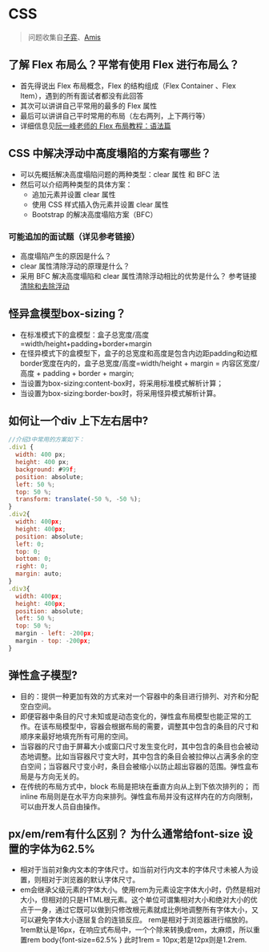 # CSS 

> 问题收集自[子弈](https://juejin.im/post/5e6ebfa86fb9a07ca714d0ec)、[Amis](https://zhuanlan.zhihu.com/p/28415923)

## 了解 Flex 布局么？平常有使用 Flex 进行布局么？

- 首先得说出 Flex 布局概念，Flex 的结构组成（Flex Container 、Flex Item），遇到的所有面试者都没有此回答
- 其次可以讲讲自己平常用的最多的 Flex 属性
- 最后可以讲讲自己平时常用的布局（左右两列，上下两行等）
- 详细信息见[阮一峰老师的 Flex 布局教程：语法篇](https://www.ruanyifeng.com/blog/2015/07/flex-grammar.html)

## CSS 中解决浮动中高度塌陷的方案有哪些？

- 可以先概括解决高度塌陷问题的两种类型：clear 属性 和 BFC 法
- 然后可以介绍两种类型的具体方案：
  - 追加元素并设置 clear 属性
  - 使用 CSS 样式插入伪元素并设置 clear 属性
  - Bootstrap 的解决高度塌陷方案（BFC）
  

### 可能追加的面试题（详见参考链接）

- 高度塌陷产生的原因是什么？
- clear 属性清除浮动的原理是什么？
- 采用 BFC 解决高度塌陷和 clear 属性清除浮动相比的优势是什么？
  参考链接[清除和去除浮动](http://www.ziyi2.cn/2017/08/02/%E6%B8%85%E9%99%A4%E5%92%8C%E5%8E%BB%E9%99%A4%E6%B5%AE%E5%8A%A8/)



## 怪异盒模型box-sizing？

- 在标准模式下的盒模型：盒子总宽度/高度=width/height+padding+border+margin
- 在怪异模式下的盒模型下，盒子的总宽度和高度是包含内边距padding和边框border宽度在内的，盒子总宽度/高度=width/height + margin = 内容区宽度/高度 + padding + border + margin;
- 当设置为box-sizing:content-box时，将采用标准模式解析计算；
- 当设置为box-sizing:border-box时，将采用怪异模式解析计算。
## 如何让一个div 上下左右居中?
```js
//介绍3中常用的方案如下：
.div1 {
  width: 400 px;
  height: 400 px;
  background: #99f;
  position: absolute;
  left: 50 %;
  top: 50 %;
  transform: translate(-50 %, -50 %);
}   
.div2{
  width: 400px;
  height: 400px;
  position: absolute;
  left: 0;
  top: 0;
  bottom: 0;
  right: 0;
  margin: auto;
}  
.div3{
  width: 400px;
  height: 400px;
  position: absolute;
  left: 50 %;
  top: 50 %;
  margin - left: -200px;
  margin - top: -200px;
} 
```
## 弹性盒子模型?
- 目的：提供一种更加有效的方式来对一个容器中的条目进行排列、对齐和分配空白空间。
- 即便容器中条目的尺寸未知或是动态变化的，弹性盒布局模型也能正常的工作。在该布局模型中，容器会根据布局的需要，调整其中包含的条目的尺寸和顺序来最好地填充所有可用的空间。
- 当容器的尺寸由于屏幕大小或窗口尺寸发生变化时，其中包含的条目也会被动态地调整。比如当容器尺寸变大时，其中包含的条目会被拉伸以占满多余的空白空间；当容器尺寸变小时，条目会被缩小以防止超出容器的范围。弹性盒布局是与方向无关的。
- 在传统的布局方式中，block 布局是把块在垂直方向从上到下依次排列的；
而 inline 布局则是在水平方向来排列。弹性盒布局并没有这样内在的方向限制，可以由开发人员自由操作。

## px/em/rem有什么区别？ 为什么通常给font-size 设置的字体为62.5%
- 相对于当前对象内文本的字体尺寸。如当前对行内文本的字体尺寸未被人为设置，则相对于浏览器的默认字体尺寸。
- em会继承父级元素的字体大小。使用rem为元素设定字体大小时，仍然是相对大小，但相对的只是HTML根元素。这个单位可谓集相对大小和绝对大小的优点于一身，通过它既可以做到只修改根元素就成比例地调整所有字体大小，又可以避免字体大小逐层复合的连锁反应。
rem是相对于浏览器进行缩放的。1rem默认是16px，在响应式布局中，一个个除来转换成rem，太麻烦，所以重置rem
body{font-size=62.5% } 此时1rem = 10px;若是12px则是1.2rem.